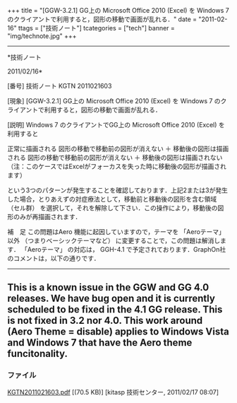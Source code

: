 ﻿+++
title = "[GGW-3.2.1] GG上の Microsoft Office 2010 (Excel) を Windows 7 のクライアントで利用すると，図形の移動で画面が乱れる．"
date = "2011-02-16"
ttags = ["技術ノート"]
tcategories = ["tech"]
banner = "img/technote.jpg"
+++

-----------------------------------------------------------------------------------------------------------------------------

*技術ノート

2011/02/16*


[番号]
技術ノート KGTN 2011021603

[現象]
[GGW-3.2.1] GG上の Microsoft Office 2010 (Excel) を Windows 7
のクライアントで利用すると，図形の移動で画面が乱れる．

[説明]
Windows 7 のクライアントでGG上の Microsoft Office 2010 (Excel)
を利用すると

正常に描画される
図形の移動で移動前の図形が消えない ＋ 移動後の図形は描画される
図形の移動で移動前の図形が消えない ＋ 移動後の図形は描画されない
（注：このケースではExcelがフォーカスを失った時に移動後の図形が描画されます）

という3つのパターンが発生することを確認しております．上記2または3が発生した場合，とりあえずの対症療法として，移動前と移動後の図形を含む領域
（セル群）
を選択して，それを解除して下さい．この操作により，移動後の図形のみが再描画されます．

補　足
この問題はAero 機能に起因していますので，テーマを 「Aeroテーマ」 以外
（つまりベーシックテーマなど） に変更することで，この問題は解消します．
「Aeroテーマ」 の対応は， GGH-4.1
で予定されております．GraphOn社のコメントは，以下の通りです．

------------------------------------------------------------------------------------------------------------------------------------------------------
This is a known issue in the GGW and GG 4.0 releases. We have bug open
and it is currently scheduled to be fixed in the 4.1 GG release. This is
not fixed in 3.2 nor 4.0. This work around (Aero Theme = disable)
applies to Windows Vista and Windows 7 that have the Aero theme
funcitonality.
------------------------------------------------------------------------------------------------------------------------------------------------------


### ファイル

 
 


[KGTN2011021603.pdf](http://techreport.kitasp.net/attachments/download/485/KGTN2011021603.pdf)
 [(70.5 KB)] [kitasp 技術センター, 2011/02/17
08:07]


 


 

